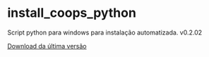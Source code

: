 # install_coops_python

Script python para windows para instalação automatizada. v0.2.02

[Download da última versão](https://github.com/dalraf/install_coops_python/releases/download/v0.2.02/install_coops_python.exe)
